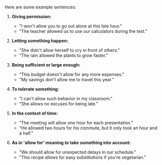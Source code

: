Here are some example sentences:

1. **Giving permission:**
   - "I won't allow you to go out alone at this late hour."
   - "The teacher allowed us to use our calculators during the test."

2. **Letting something happen:**
   - "She didn't allow herself to cry in front of others."
   - "The rain allowed the plants to grow faster."

3. **Being sufficient or large enough:**
   - "This budget doesn't allow for any more expenses."
   - "My savings don't allow me to travel this year."

4. **To tolerate something:**
   - "I can't allow such behavior in my classroom."
   - "She allows no excuses for being late."

5. **In the context of time:**
   - "The meeting will allow one hour for each presentation."
   - "He allowed two hours for his commute, but it only took an hour and a half."

6. **As in 'allow for' meaning to take something into account:**
   - "We should allow for unexpected delays in our schedule."
   - "This recipe allows for easy substitutions if you're vegetarian."
